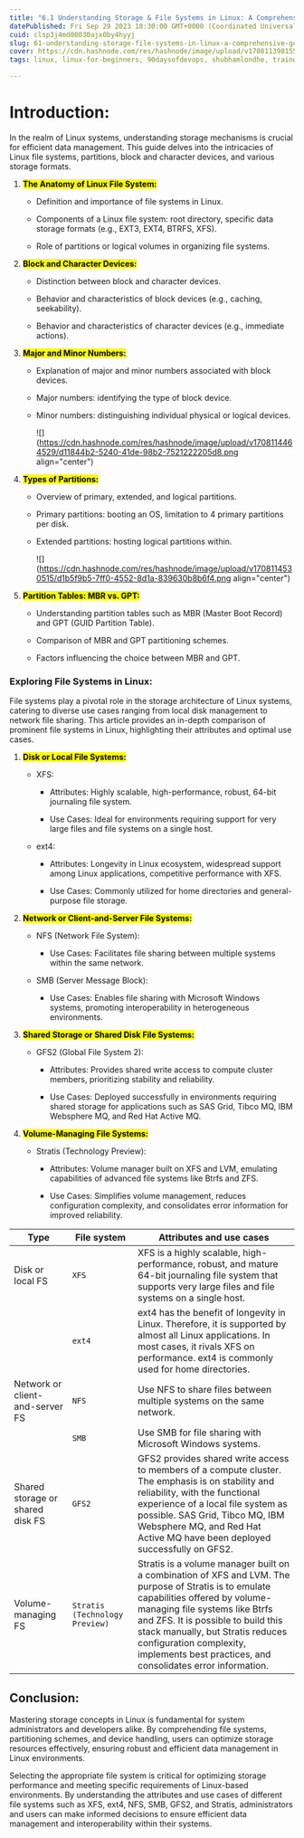 ```yaml
---
title: "6.1 Understanding Storage & File Systems in Linux: A Comprehensive Guide"
datePublished: Fri Sep 29 2023 18:30:00 GMT+0000 (Coordinated Universal Time)
cuid: clsp3j4md00030ajx0by4hyyj
slug: 61-understanding-storage-file-systems-in-linux-a-comprehensive-guide
cover: https://cdn.hashnode.com/res/hashnode/image/upload/v1708113981559/f141b853-9d7e-4554-b9e5-2a9974568cfc.png
tags: linux, linux-for-beginners, 90daysofdevops, shubhamlondhe, trainwithshubham, filesystemmanagement

---
```


# Introduction:

In the realm of Linux systems, understanding storage mechanisms is crucial for efficient data management. This guide delves into the intricacies of Linux file systems, partitions, block and character devices, and various storage formats.

1. **<mark>The Anatomy of Linux File System:</mark>**
    
    * Definition and importance of file systems in Linux.
        
    * Components of a Linux file system: root directory, specific data storage formats (e.g., EXT3, EXT4, BTRFS, XFS).
        
    * Role of partitions or logical volumes in organizing file systems.
        
2. **<mark>Block and Character Devices:</mark>**
    
    * Distinction between block and character devices.
        
    * Behavior and characteristics of block devices (e.g., caching, seekability).
        
    * Behavior and characteristics of character devices (e.g., immediate actions).
        
3. **<mark>Major and Minor Numbers:</mark>**
    
    * Explanation of major and minor numbers associated with block devices.
        
    * Major numbers: identifying the type of block device.
        
    * Minor numbers: distinguishing individual physical or logical devices.
        
        ![](https://cdn.hashnode.com/res/hashnode/image/upload/v1708114464529/d11844b2-5240-41de-98b2-7521222205d8.png align="center")
        
4. **<mark>Types of Partitions:</mark>**
    
    * Overview of primary, extended, and logical partitions.
        
    * Primary partitions: booting an OS, limitation to 4 primary partitions per disk.
        
    * Extended partitions: hosting logical partitions within.
        
        ![](https://cdn.hashnode.com/res/hashnode/image/upload/v1708114530515/d1b5f9b5-7ff0-4552-8d1a-839630b8b6f4.png align="center")
        
5. **<mark>Partition Tables: MBR vs. GPT:</mark>**
    
    * Understanding partition tables such as MBR (Master Boot Record) and GPT (GUID Partition Table).
        
    * Comparison of MBR and GPT partitioning schemes.
        
    * Factors influencing the choice between MBR and GPT.
        

### Exploring File Systems in Linux:

File systems play a pivotal role in the storage architecture of Linux systems, catering to diverse use cases ranging from local disk management to network file sharing. This article provides an in-depth comparison of prominent file systems in Linux, highlighting their attributes and optimal use cases.

1. **<mark>Disk or Local File Systems:</mark>**
    
    * XFS:
        
        * Attributes: Highly scalable, high-performance, robust, 64-bit journaling file system.
            
        * Use Cases: Ideal for environments requiring support for very large files and file systems on a single host.
            
    * ext4:
        
        * Attributes: Longevity in Linux ecosystem, widespread support among Linux applications, competitive performance with XFS.
            
        * Use Cases: Commonly utilized for home directories and general-purpose file storage.
            
2. **<mark>Network or Client-and-Server File Systems:</mark>**
    
    * NFS (Network File System):
        
        * Use Cases: Facilitates file sharing between multiple systems within the same network.
            
    * SMB (Server Message Block):
        
        * Use Cases: Enables file sharing with Microsoft Windows systems, promoting interoperability in heterogeneous environments.
            
3. **<mark>Shared Storage or Shared Disk File Systems:</mark>**
    
    * GFS2 (Global File System 2):
        
        * Attributes: Provides shared write access to compute cluster members, prioritizing stability and reliability.
            
        * Use Cases: Deployed successfully in environments requiring shared storage for applications such as SAS Grid, Tibco MQ, IBM Websphere MQ, and Red Hat Active MQ.
            
4. **<mark>Volume-Managing File Systems:</mark>**
    
    * Stratis (Technology Preview):
        
        * Attributes: Volume manager built on XFS and LVM, emulating capabilities of advanced file systems like Btrfs and ZFS.
            
        * Use Cases: Simplifies volume management, reduces configuration complexity, and consolidates error information for improved reliability.
            

| **Type** | **File system** | **Attributes and use cases** |
| --- | --- | --- |
| Disk or local FS | `XFS` | XFS is a highly scalable, high-performance, robust, and mature 64-bit journaling file system that supports very large files and file systems on a single host. |
|  | `ext4` | ext4 has the benefit of longevity in Linux. Therefore, it is supported by almost all Linux applications. In most cases, it rivals XFS on performance. ext4 is commonly used for home directories. |
| Network or client-and-server FS | `NFS` | Use NFS to share files between multiple systems on the same network. |
|  | `SMB` | Use SMB for file sharing with Microsoft Windows systems. |
| Shared storage or shared disk FS | `GFS2` | GFS2 provides shared write access to members of a compute cluster. The emphasis is on stability and reliability, with the functional experience of a local file system as possible. SAS Grid, Tibco MQ, IBM Websphere MQ, and Red Hat Active MQ have been deployed successfully on GFS2. |
| Volume-managing FS | `Stratis (Technology Preview)` | Stratis is a volume manager built on a combination of XFS and LVM. The purpose of Stratis is to emulate capabilities offered by volume-managing file systems like Btrfs and ZFS. It is possible to build this stack manually, but Stratis reduces configuration complexity, implements best practices, and consolidates error information. |

## Conclusion:

Mastering storage concepts in Linux is fundamental for system administrators and developers alike. By comprehending file systems, partitioning schemes, and device handling, users can optimize storage resources effectively, ensuring robust and efficient data management in Linux environments.

Selecting the appropriate file system is critical for optimizing storage performance and meeting specific requirements of Linux-based environments. By understanding the attributes and use cases of different file systems such as XFS, ext4, NFS, SMB, GFS2, and Stratis, administrators and users can make informed decisions to ensure efficient data management and interoperability within their systems.